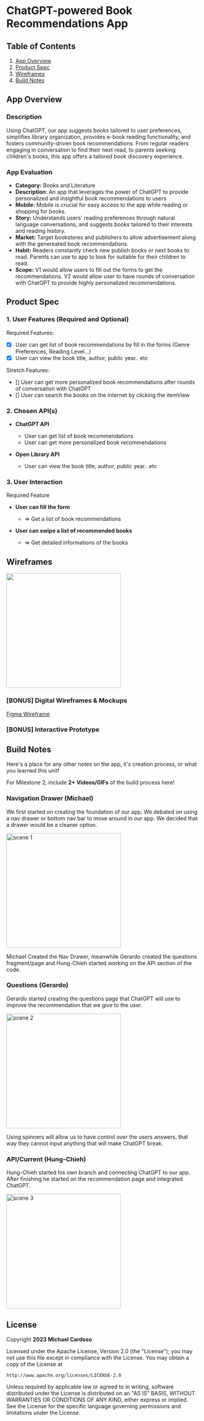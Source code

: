 # **ChatGPT-powered Book Recommendations App**

## Table of Contents

1. [App Overview](#App-Overview)
1. [Product Spec](#Product-Spec)
1. [Wireframes](#Wireframes)
1. [Build Notes](#Build-Notes)

## App Overview

### Description

Using ChatGPT, our app suggests books tailored to user preferences, simplifies library organization, provides e-book reading functionality, and fosters community-driven book recommendations. From regular readers engaging in conversation to find their next read, to parents seeking children's books, this app offers a tailored book discovery experience.

### App Evaluation

<!-- Evaluation of your app across the following attributes -->

- **Category:** Books and Literature
- **Description**: An app that leverages the power of ChatGPT to provide personalized and insightful book recommendations to users
- **Mobile:** Mobile is crucial for easy access to the app while reading or shopping for books.
- **Story:** Understands users' reading preferences through natural language conversations, and suggests books tailored to their interests and reading history.
- **Market:** Target bookstores and publishers to allow advertisement along with the genereated book recommendations.
- **Habit:** Readers constantly check new publish books or next books to read. Parents can use to app to look for suitable for their children to read.
- **Scope:** V1 would allow users to fill out the forms to get the recommendations. V2 would allow user to have rounds of conversation with ChatGPT to provide highly personalized recommendations.

## Product Spec

### 1. User Features (Required and Optional)

Required Features:

- [x] User can get list of book recommendations by fill in the forms (Genre Preferences, Reading Level...)
- [x] User can view the book title, author, public year.. etc

Stretch Features:

- [] User can get more personalized book recommendations after rounds of conversation with ChatGPT
- [] User can search the books on the Internet by clicking the itemView

### 2. Chosen API(s)

- **ChatGPT API**

  - User can get list of book recommendations
  - User can get more personalized book recommendations

- **Open Library API**
  - User can view the book title, author, public year.. etc

### 3. User Interaction

Required Feature

- **User can fill the form**

  - => Get a list of book recommendations

- **User can swipe a list of recommended books**
  - => Get detailed informations of the books

## Wireframes

<img src="https://owl-go.s3.amazonaws.com/wireframe.png" width="300"/>

### [BONUS] Digital Wireframes & Mockups

[Figma Wireframe](https://www.figma.com/embed?embed_host=share&url=https%3A%2F%2Fwww.figma.com%2Ffile%2FeqvwuiNs05pmY1YHzKqGXx%2FUntitled%3Ftype%3Ddesign%26node-id%3D0%253A1%26mode%3Ddesign%26t%3DyYnpsCXzBPRaIT8s-1)

### [BONUS] Interactive Prototype

## Build Notes

Here's a place for any other notes on the app, it's creation
process, or what you learned this unit!

For Milestone 2, include **2+ Videos/GIFs** of the build process here!

### Navigation Drawer (Michael)

We first started on creating the foundation of our app. We debated on using a nav drawer or bottom nav bar to move around in our app.
We decided that a drawer would be a cleaner option.

<img src="img/Scene-1.gif" width=300 alt="scene 1">

Michael Created the Nav Drawer, meanwhile Gerardo created the questions fragment/page and Hung-Chieh started working on the API section of the code.

### Questions (Gerardo)

Gerardo started creating the questions page that ChatGPT will use to improve the recommendation that we give to the user.

<img src="img/Scene-2.gif" width=300 alt="scene 2">

Using spinners will allow us to have control over the users answers, that way they cannot input anything that will make ChatGPT break.

### API/Current (Hung-Chieh)

Hung-Chieh started his own branch and connecting ChatGPT to our app. After finishing he started on the recommendation page and integrated ChatGPT.

<img src="img/Scene-3.gif" width=300 alt="scene 3">

## License

Copyright **2023** **Michael Cardoso**

Licensed under the Apache License, Version 2.0 (the "License");
you may not use this file except in compliance with the License.
You may obtain a copy of the License at

    http://www.apache.org/licenses/LICENSE-2.0

Unless required by applicable law or agreed to in writing, software
distributed under the License is distributed on an "AS IS" BASIS,
WITHOUT WARRANTIES OR CONDITIONS OF ANY KIND, either express or implied.
See the License for the specific language governing permissions and
limitations under the License.
